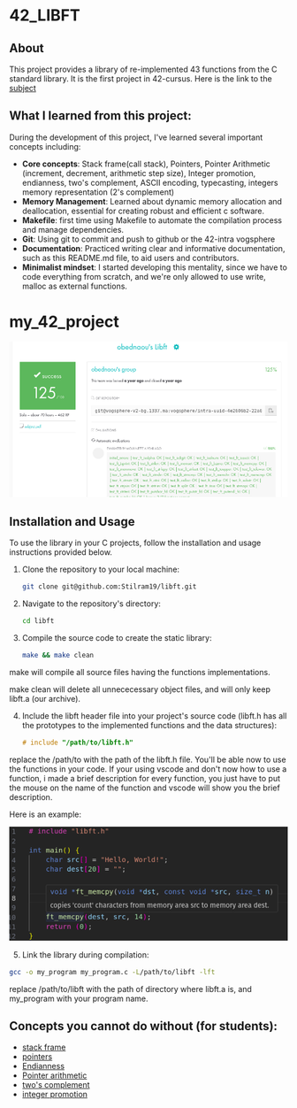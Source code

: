 # 42_LIBFT

## About

This project provides a library of re-implemented 43 functions from the C standard library. It is the first project in 42-cursus. Here is the link to the [subject](https://cdn.intra.42.fr/pdf/pdf/117032/en.subject.pdf)

## What I learned from this project:

During the development of this project, I've learned several important concepts including:

- **Core concepts**: Stack frame(call stack), Pointers, Pointer Arithmetic (increment, decrement, arithmetic step size), Integer  promotion, endianness, two's complement, ASCII encoding, typecasting, integers memory representation (2's complement)                               
- **Memory Management**: Learned about dynamic memory allocation and deallocation, essential for creating robust and efficient c software.
- **Makefile**: first time using Makefile to automate the compilation process and manage dependencies.
- **Git**: Using git to commit and push to github or the 42-intra vogsphere
- **Documentation**: Practiced writing clear and informative documentation, such as this README.md file, to aid users and contributors.
- **Minimalist mindset**: I started developing this mentality, since we have to code everything from scratch,
and we're only allowed to use write, malloc as external functions.

# my_42_project

![](/images/my_project.png)

## Installation and Usage

To use the library in your C projects, follow the installation and usage instructions provided below.

1. Clone the repository to your local machine:

   ```bash
   git clone git@github.com:Stilram19/libft.git
   ```

2. Navigate to the repository's directory:

    ```bash
    cd libft
    ```

3. Compile the source code to create the static library:

    ```bash
    make && make clean
    ```
make will compile all source files having the functions implementations.

make clean will delete all unnececessary object files, and will only keep libft.a (our archive).

4. Include the libft header file into your project's source code (libft.h has all the prototypes to the implemented functions and the data structures):

    ```c
    # include "/path/to/libft.h"
    ```

replace the /path/to with the path of the libft.h file.
You'll be able now to use the functions in your code. If your using vscode and don't now how to use a function, i made a brief description for every function, you just have to put the mouse on the name of the function
and vscode will show you the brief description.

Here is an example:

![](/images/brief_description.png)

5. Link the library during compilation:

```bash
gcc -o my_program my_program.c -L/path/to/libft -lft
```
replace /path/to/libft with the path of directory where libft.a is,
and my_program with your program name.

## Concepts you cannot do without (for students):

- [stack frame](https://en.wikipedia.org/wiki/Call_stack)
- [pointers](https://en.wikipedia.org/wiki/Pointer_(computer_programming))  
- [Endianness](https://en.wikipedia.org/wiki/Endianness)  
- [Pointer arithmetic](https://www.geeksforgeeks.org/pointer-arithmetics-in-c-with-examples/)  
- [two's complement](https://en.wikipedia.org/wiki/Two%27s_complement)    
- [integer promotion](https://www.geeksforgeeks.org/integer-promotions-in-c/)

